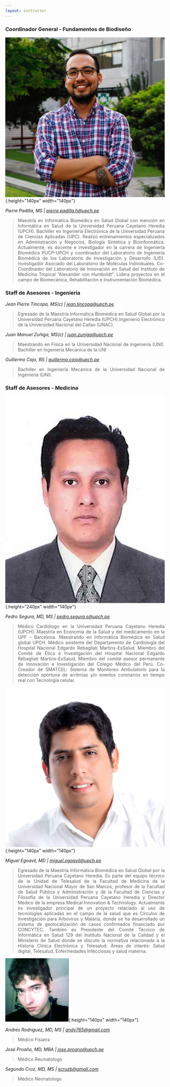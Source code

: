 ```yaml
---
layout: instructor
---
```

### Coordinador General - Fundamentos de Biodiseño
![Alt text](/instructors/pierre_padilla.jpg){:height="140px" width="140px"}

*Pierre Padilla, MS | pierre.padilla.h@upch.pe*
><div style="text-align: justify"> Maestría en Informática Biomédica en Salud Global con mención en Informática en Salud de la Universidad Peruana Cayetano Heredia (UPCH). Bachiller en Ingeniería Electrónica de la Universidad Peruana de Ciencias Aplicadas (UPC). Realizó entrenamientos especializados en Administración y Negocios, Biología Sintética y Bioinformática. Actualmente, es docente e investigador en la carrera de Ingeniería Biomédica PUCP-UPCH y coordinador del Laboratorio de Ingeniería Biomédica de los Laboratorio de Investigación y Desarrollo (LID). Investigador Asociado del Laboratorio de Moléculas Individuales. Co-Coordinador del Laboratorio de Innovación en Salud del Instituto de Medicina Tropical “Alexander von Humboldt”. Lidera proyectos en el campo de Biomecánica, Rehabilitación e Instrumentación Biomédica. </div>

### Staff de Asesores - Ingeniería

*Jean Pierre Tincopa, MS(c) | jean.tincopa@upch.pe*
><div style="text-align: justify">Egresado de la Maestría Informática Biomédica en Salud Global por la Universidad Peruana Cayetano Heredia (UPCH).Ingenierio Electrónico de la Universidad Nacional del Callao (UNAC).</div>

*Juan Manuel Zuñiga, MS(c) | juan.zuniga@upch.pe*
><div style="text-align: justify">Maestrando en Física en la Universidad Nacional de Ingeniería (UNI). Bachiller en Ingeniería Mecánica de la UNI</div>

*Guillermo Cajo, BS | guillermo.cajo@upch.pe*
><div style="text-align: justify">Bachiller en Ingeniería Mecánica de la Universidad Nacional de Ingeniería (UNI).</div>

### Staff de Asesores - Medicina

![Alt text](/instructors/pedro_segura.png){:height="240px" width="140px"}

*Pedro Segura, MD, MS | pedro.segura.s@upch.pe*
><div style="text-align: justify">Médico Cardiólogo en la Universidad Peruana Cayetano Heredia (UPCH). Maestría en Economía de la Salud y del medicamento en la UPF – Barcelona. Maestrando en Informática Biomédica en Salud global UPCH. Médico asistente del Departamento de Cardiología del Hospital Nacional Edgardo Rebagliati Martins-EsSalud. Miembro del Comité de Ética e Investigación del Hospital Nacional Edgardo Rebagliati Martins-EsSalud. Miembro del comité asesor permanente de Innovación e Investigación del Colegio Médico del Perú. Co-Creador de SMATCEL: Sistema de Monitoreo Ambulatorio para la detección oportuna de arritmias y/o eventos coronarios en tiempo real con Tecnología celular.</div>

![Alt text](/instructors/miguel_egoavil.jpg){:height="140px" width="140px"}

*Miguel Egoavil, MD | miguel.egoavil@upch.pe*
><div style="text-align: justify">Egresado de la Maestría Informática Biomédica en Salud Global por la Universidad Peruana Cayetano Heredia. Es parte del equipo técnico de la Unidad de Telesalud de la Facultad de Medicina de la Universidad Nacional Mayor de San Marcos; profesor de la Facultad de Salud Pública y Administración y de la Facultad de Ciencias y Filosofía de la Universidad Peruana Cayetano Heredia y Director Médico de la empresa Medical Innovation & Technology. Actualmente es investigador principal de un proyecto relaciado al uso de tecnologías aplicadas en el campo de la salud que es Círculos de Investigación para Arbovirus y Malaria, donde se ha desarrollado un sistema de geolocalización de casos confirmados financiado por CONCYTEC.  También es Presidente del Comité Técnico de Informática en Salud 129 del Instituto Nacional de la Calidad y el Ministerio de Salud donde se discute la normativa relacionada a la Historia Clínica Electrónica y Telesalud. Áreas de interés: Salud digital, Telesalud, Enfermedades Infecciosas y salud materna.</div>

![Alt text](/instructors/andres_rodriguez.jpg){:height="140px" width="140px"}

*Andrés Rodriguez, MD, MS | andy765@gmail.com*
><div style="text-align: justify">Médico Fisiatra</div>

*José Proaño, MD, MBA | jose.proano@upch.pe*
><div style="text-align: justify">Médico Reumatologo</div>

*Segundo Cruz, MD, MS | scruzb@gmail.com*
><div style="text-align: justify">Médico Neonatologo</div>
